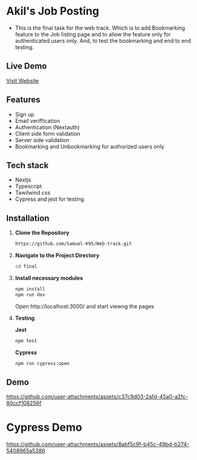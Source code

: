 # Akil's Job Posting

- This is the final task for the web track. Which is to add Bookmarking feature to the Job listing page and to allow the feature only for authenticated users only. And, to test the bookmarking and end to end testing.

## Live Demo

[Visit Website](https://web-track.vercel.app/)

## Features

- Sign up
- Email veriffication
- Authentication (Nextauth)
- Client side form validation
- Server side validation
- Bookmarking and Unbookmarking for authorized users only

## Tech stack

- Nextjs
- Typescript
- Tawilwind css
- Cypress and jest for testing

## Installation

1. **Clone the Repository**

   ```bash
   https://github.com/Samuel-K95/Web-track.git
   ```

2. **Navigate to the Project Directory**

   ```bash
   cd final
   ```

3. **Install necessary modules**
   ```bash
   npm install
   npm run dev
   ```

   Open http://localhost:3000/ and start viewng the pages
4. **Testing**
   
   **Jest**
   ```bash
   npm test
   ```
   
   **Cypress**
   ```bash
   npm run cypress:open
   ```   


## Demo

https://github.com/user-attachments/assets/c37c9d03-2afd-45a0-a2fc-80ccf108256f
# Cypress Demo

https://github.com/user-attachments/assets/8abf5c9f-b45c-49bd-b274-5408965a5386



